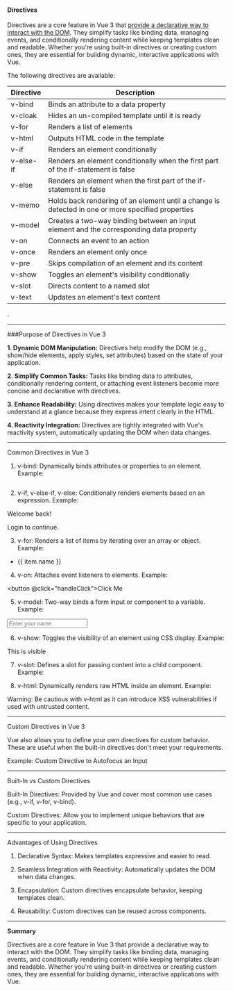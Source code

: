 #### Directives 

Directives are a core feature in Vue 3 that <ins>provide a declarative way to interact with the DOM</ins>. They simplify tasks like binding data, managing events, and conditionally rendering content while keeping templates clean and readable. Whether you're using built-in directives or creating custom ones, they are essential for building dynamic, interactive applications with Vue.

<p>The following directives are available:</p>

| Directive	| Description |
| --- | --------|
| v-bind |	Binds an attribute to a data property |
| v-cloak |	Hides an un-compiled template until it is ready |
| v-for |	Renders a list of elements |
| v-html |	Outputs HTML code in the template |
| v-if |	Renders an element conditionally |
| v-else-if |	Renders an element conditionally when the first part of the if-statement is false |
| v-else |	Renders an element when the first part of the if-statement is false |
| v-memo |	Holds back rendering of an element until a change is detected in one or more specified properties |
| v-model	| Creates a two-way binding between an input element and the corresponding data property |
| v-on |	Connects an event to an action |
| v-once |	Renders an element only once |
| v-pre |	Skips compilation of an element and its content |
| v-show	 | Toggles an element's visibility conditionally |
| v-slot |	Directs content to a named slot |
| v-text |	Updates an element's text content |




.


---

###Purpose of Directives in Vue 3

**1. Dynamic DOM Manipulation:**
Directives help modify the DOM (e.g., show/hide elements, apply styles, set attributes) based on the state of your application.


**2. Simplify Common Tasks:**
Tasks like binding data to attributes, conditionally rendering content, or attaching event listeners become more concise and declarative with directives.


**3. Enhance Readability:**
Using directives makes your template logic easy to understand at a glance because they express intent clearly in the HTML.


**4. Reactivity Integration:**
Directives are tightly integrated with Vue's reactivity system, automatically updating the DOM when data changes.




---

Common Directives in Vue 3

1. v-bind:
Dynamically binds attributes or properties to an element.
Example:

<img :src="imageUrl" :alt="imageDescription" />


2. v-if, v-else-if, v-else:
Conditionally renders elements based on an expression.
Example:

<p v-if="isLoggedIn">Welcome back!</p>
<p v-else>Login to continue.</p>


3. v-for:
Renders a list of items by iterating over an array or object.
Example:

<ul>
  <li v-for="item in items" :key="item.id">{{ item.name }}</li>
</ul>


4. v-on:
Attaches event listeners to elements.
Example:

<button @click="handleClick">Click Me</button>


5. v-model:
Two-way binds a form input or component to a variable.
Example:

<input v-model="username" placeholder="Enter your name" />


6. v-show:
Toggles the visibility of an element using CSS display.
Example:

<div v-show="isVisible">This is visible</div>


7. v-slot:
Defines a slot for passing content into a child component.
Example:

<MyComponent>
  <template v-slot:default>
    <p>Default Slot Content</p>
  </template>
</MyComponent>


8. v-html:
Dynamically renders raw HTML inside an element.
Example:

<div v-html="htmlContent"></div>

Warning: Be cautious with v-html as it can introduce XSS vulnerabilities if used with untrusted content.




---

Custom Directives in Vue 3

Vue also allows you to define your own directives for custom behavior. These are useful when the built-in directives don't meet your requirements.

Example: Custom Directive to Autofocus an Input

<template>
  <input v-autofocus />
</template>

<script>
export default {
  directives: {
    autofocus: {
      mounted(el) {
        el.focus();
      },
    },
  },
};
</script>


---

Built-In vs Custom Directives

Built-In Directives: Provided by Vue and cover most common use cases (e.g., v-if, v-for, v-bind).

Custom Directives: Allow you to implement unique behaviors that are specific to your application.



---

Advantages of Using Directives

1. Declarative Syntax: Makes templates expressive and easier to read.


2. Seamless Integration with Reactivity: Automatically updates the DOM when data changes.


3. Encapsulation: Custom directives encapsulate behavior, keeping templates clean.


4. Reusability: Custom directives can be reused across components.




---

**Summary**

Directives are a core feature in Vue 3 that provide a declarative way to interact with the DOM. They simplify tasks like binding data, managing events, and conditionally rendering content while keeping templates clean and readable. Whether you're using built-in directives or creating custom ones, they are essential for building dynamic, interactive applications with Vue.

